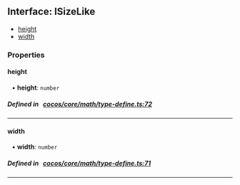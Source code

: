 ## Interface: ISizeLike

- [height](#height)
- [width](#width)

### Properties

#### height

<div style="margin-left: 10px;">


• **height**: ``number``

</div>

##### Defined in &nbsp;   [cocos/core/math/type-define.ts:72](https://github.com/cocos-creator/engine/blob/c7bf6b8a9/cocos/core/math/type-define.ts#L72)&nbsp;
___
#### width

<div style="margin-left: 10px;">


• **width**: ``number``

</div>

##### Defined in &nbsp;   [cocos/core/math/type-define.ts:71](https://github.com/cocos-creator/engine/blob/c7bf6b8a9/cocos/core/math/type-define.ts#L71)&nbsp;
___
